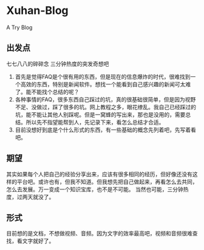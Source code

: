 # Xuhan-Blog
A Try Blog

## 出发点
七七八八的碎碎念
三分钟热度的突发奇想吧
1. 首先是觉得FAQ是个很有用的东西，但是现在的信息爆炸的时代，很难找到一个高效的东西，特别是新闻软件。想找一个能看到自己感兴趣的新闻可太难了。能不能找个总结的呢？
2. 各种事情的FAQ，很多东西自己踩过的坑，真的很基础很简单，但是因为视野不足、没做过，踩了很多的坑。网上教程之多，眼花缭乱。我自己已经踩过的坑，能不能让其他人别踩呢。但是一窝蜂的写出来，那也是没用的，需要总结。所以先不指望能帮到人，先记录下来，看怎么总结才合适。
3. 目前没想好到底是个什么形式的东西，有一些基础的概念先列着吧，先写着看吧。

## 期望
其实如果每个人把自己的经验分享出来，应该有很多相同的经历，但好像还没有这样的平台吧。或许也有，但我不知道。但我想先把自己做起来，再看怎么去共同，怎么去发展。万一变成一个知识宝库，也不是不可能。
当然也可能，三分钟热度，过两天就没了。

## 形式
目前想的是文档，不想做视频、音频。因为文字的效率最高吧，视频和音频很难查找，看文字就好了。